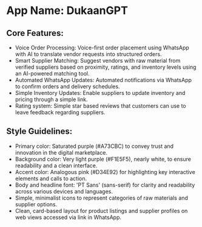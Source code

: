 # **App Name**: DukaanGPT

## Core Features:

- Voice Order Processing: Voice-first order placement using WhatsApp with AI to translate vendor requests into structured orders.
- Smart Supplier Matching: Suggest vendors with raw material from verified suppliers based on proximity, ratings, and inventory levels using an AI-powered matching tool.
- Automated WhatsApp Updates: Automated notifications via WhatsApp to confirm orders and delivery schedules.
- Simple Inventory Updates: Enable suppliers to update inventory and pricing through a simple link.
- Rating system: Simple star based reviews that customers can use to leave feedback regarding suppliers.

## Style Guidelines:

- Primary color: Saturated purple (#A73CBC) to convey trust and innovation in the digital marketplace.
- Background color: Very light purple (#F1E5F5), nearly white, to ensure readability and a clean interface.
- Accent color: Analogous pink (#D34E92) for highlighting key interactive elements and calls to action.
- Body and headline font: 'PT Sans' (sans-serif) for clarity and readability across various devices and languages.
- Simple, minimalist icons to represent categories of raw materials and supplier options.
- Clean, card-based layout for product listings and supplier profiles on web views accessed via link in WhatsApp.